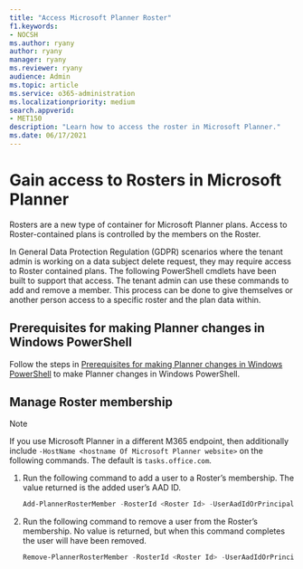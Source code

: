 ```yaml
---
title: "Access Microsoft Planner Roster"
f1.keywords:
- NOCSH
ms.author: ryany
author: ryany
manager: ryany
ms.reviewer: ryany
audience: Admin
ms.topic: article
ms.service: o365-administration
ms.localizationpriority: medium
search.appverid:
- MET150
description: "Learn how to access the roster in Microsoft Planner."
ms.date: 06/17/2021
---
```


# Gain access to Rosters in Microsoft Planner


Rosters are a new type of container for Microsoft Planner plans. Access to Roster-contained plans is controlled by the members on the Roster.

In General Data Protection Regulation (GDPR) scenarios where the tenant admin is working on a data subject delete request, they may require access to Roster contained plans. The following PowerShell cmdlets have been built to support that access. The tenant admin can use these commands to add and remove a member. This process can be done to give themselves or another person access to a specific roster and the plan data within.

## Prerequisites for making Planner changes in Windows PowerShell

Follow the steps in [Prerequisites for making Planner changes in Windows PowerShell](prerequisites-for-powershell.md) to make Planner changes in Windows PowerShell.

## Manage Roster membership

 > [!Note]
 > If you use Microsoft Planner in a different M365 endpoint, then additionally include `-HostName <hostname Of Microsoft Planner website>` on the following commands. The default is `tasks.office.com`.

1. Run the following command to add a user to a Roster’s membership. The value returned is the added user’s AAD ID.

     ```PowerShell
     Add-PlannerRosterMember -RosterId <Roster Id> -UserAadIdOrPrincipalName "<User’s AAD ID or UPN>"
     ```

2. Run the following command to remove a user from the Roster’s membership. No value is returned, but when this command completes the user will have been removed.  

     ```PowerShell
     Remove-PlannerRosterMember -RosterId <Roster Id> -UserAadIdOrPrincipalName "<User’s AAD ID or UPN>"
     ```

